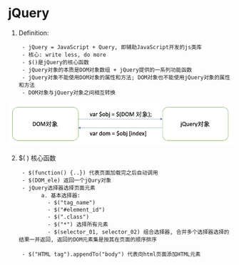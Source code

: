 # jQuery


1. Definition:
        
        - jQuery = JavaScript + Query, 即辅助JavaScript开发的js类库
        - 核心: write less, do more
        - $()是jQuery的核心函数
        - jQuery对象的本质是DOM对象数组 + jQuery提供的一系列功能函数
        - jQuery对象不能使用DOM对象的属性和方法; DOM对象也不能使用jQuery对象的属性和方法
        - DOM对象与jQuery对象之间相互转换
![conversionBetweenDOMandjQueryObjs](imagePool/conversionBetweenDOMandjQueryObjs.png)
               
               
2. $( ) 核心函数

        - $(function() {..}) 代表页面加载完之后自动调用
        - $(DOM_ele) 返回一个jQury对象
        - jQuery选择器选择页面元素
              a. 基本选择器: 
                - $("tag_name")
                - $("#element_id")
                - $(".class")
                - $("*") 选择所有元素
                - $(selector_01, selector_02) 组合选择器, 合并多个选择器选择的结果一并返回, 返回的DOM元素集是按其在页面的顺序排序
                
        - $("HTML tag").appendTo("body") 代表向html页面添加HTML元素
        

